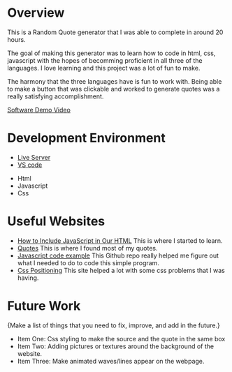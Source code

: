 # Overview
This is a Random Quote generator that I was able to complete in around 20 hours.

The goal of making this generator was to learn how to code in html, css, javascript with the hopes of becomming
proficient in all three of the languages. I love learning and this project was a lot of fun to make.

The harmony that the three languages have is fun to work with. Being able to make a button that was clickable and
worked to generate quotes was a really satisfying accomplishment.

[Software Demo Video](http://youtube.link.goes.here)

# Development Environment
- [Live Server](https://github.com/ritwickdey/vscode-live-server-plus-plus)
- [VS code](https://code.visualstudio.com/download)

* Html
* Javascript
* Css
# Useful Websites

- [How to Include JavaScript in Our HTML](https://www.youtube.com/watch?v=AD5hxsFJc4o)
This is where I started to learn.
- [Quotes](https://gist.github.com/erickedji/68802#file-quotes-txt)
This is where I found most of my quotes.
- [Javascript code example](https://github.com/rutikwankhade/Random-Quote/blob/master/script.js)
This Github repo really helped me figure out what I needed to do to code this simple program.
- [Css Positioning](https://stackoverflow.com/questions/40676648/how-can-i-position-one-element-below-another)
This site helped a lot with some css problems that I was having.
# Future Work

{Make a list of things that you need to fix, improve, and add in the future.}

- Item One: Css styling to make the source and the quote in the same box
- Item Two: Adding pictures or textures around the background of the website.
- Item Three: Make animated waves/lines appear on the webpage.